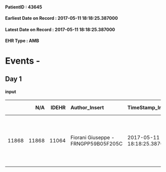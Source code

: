 
#### PatientID : 43645
#### Earliest Date on Record : 2017-05-11 18:18:25.387000
#### Latest Date on Record : 2017-05-11 18:18:25.387000
#### EHR Type : AMB

# Events - 

## Day 1

#### input
|       |    N/A |   IDEHR | Author_Insert                       | TimeStamp_Insert           | EHRType   |   PatientID |   IDDigitalSignDocument | persone_vicine   |   Unnamed: 0_x.1 |   IDANAMNESI_SOCIALE | Patient   | FamigliaAltro   | Paziente_T   | FamigliaAltro_T   |   Non_Rilevabile_x.1 | Note_Non_Rilevabile_x.1   | opt_Problemi   | chk_contr_sintomi   | opt_paziente_a      | opt_famiglia_a   | opt_adeguatezza   | opt_paziente_solo   | opt_presente_assente   | Presenza_minori   | Caregiver_principale   | opt_capacita         | ds_familiari_coinv   | opt_necessario   | opt_presente   | opt_risorse_ec   | opt_paziente_psi   | opt_Ins_vol   | ds_note_prio                                                                         | opt_paziente_ad   | opt_caregiver_ad   | opt_esenzione   | opt_inv_civile   |   invalidita_perc | ds_codice_es   | Domestic partnership   | Fragility                    | opt_disponibilita_f   | opt_indennita_acc   | opt_legge   | opt_famiglia_psi   | opt_disponibilit_paz   |
|------:|-------:|--------:|:------------------------------------|:---------------------------|:----------|------------:|------------------------:|:-----------------|-----------------:|---------------------:|:----------|:----------------|:-------------|:------------------|---------------------:|:--------------------------|:---------------|:--------------------|:--------------------|:-----------------|:------------------|:--------------------|:-----------------------|:------------------|:-----------------------|:---------------------|:---------------------|:-----------------|:---------------|:-----------------|:-------------------|:--------------|:-------------------------------------------------------------------------------------|:------------------|:-------------------|:----------------|:-----------------|------------------:|:---------------|:-----------------------|:-----------------------------|:----------------------|:--------------------|:------------|:-------------------|:-----------------------|
| 11868 |  11868 |   11064 | Fiorani Giuseppe - FRNGPP59B05F205C | 2017-05-11 18:18:25.387000 | AMB       |       43645 |                  746216 | N/A              |             6066 |                 3837 | Si#1      | Si#1            | No#0         | No#0              |                    0 | NR                        | No#0           | controllo sintomi#0 | Sovradimensionate#0 | Congruenti#1     | Si#1              | No#0                | Presente#1             | No#0              | la moglie              | Non incrementabile#2 | la figlia            | Si#1             | Si#1           | Adeguate#1       | No#0               | No#0          | Assenza di priorit√† di bisogni clinici e criteri di arruolamento in cure palliative | Problematica#0    | Parziale#1         | Si#1            | Si#1             |               100 | IC 13          | Coniuge/Convivente#0   | sovraccarico assistenziale#4 | Si#1                  | No#0                | No#0        | No#0               | Si#1                   |


